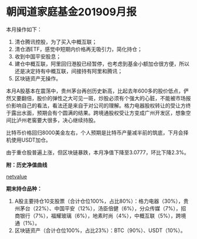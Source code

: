 # 朝闻道家庭基金201909月报

本月操作如下：

1. 清仓腾讯控股，为了买入中概互联；
2. 清仓酒ETF，感觉中短期内价格再无吸引力，简化持仓；
3. 收到中国平安股息；
4. 建仓中概互联，阿里回归港股已经暂停，也考虑到基金小额加仓很方便，所以还是决定持有中概互联，间接持有阿里和腾讯；
5. 区块链资产无操作。

本月A股基本在震荡中，贵州茅台再创历史新高，比起去年600多的股价低点，俨然又要翻倍，股价的弹性之大可见一斑，炒股必须有个强大的心脏，不能被市场报价影响自己的看法，看法还是来自于对公司的理解。格力电器股权转让的受让方终于露出水面，预期会有个圆满的结果。跨境通股权受让方变成广州开发区，想象空间比泸州老窖要大很多，决心继续持股。

比特币价格回归8000美金左右，个人预期是比特币产量减半前的筑底，下月会择机使用USDT加仓。

由于重仓股普遍上涨，但区块链暴跌，本月净值下降至3.0777，环比下降2.3%。

**附：历史净值曲线**

[netvalue](../../netvalue.html ':include  :type=iframe')

**期末持仓品种：**

1. A股主要持仓10支股票（合计仓位100%，占比80%）：格力电器（30%），贵州茅台（22%）、中国平安（12%），汤臣倍健（6%），分众传媒（7%），招商银行（7%），福耀玻璃（6%），地素时尚（4%），中概互联（5%），跨境通（1%）。
2. 区块链资产（合计仓位100%，占比23%）：BTC（90%）、USDT（10%）。



